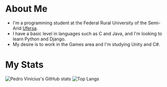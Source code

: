 <h1>About Me</h1>

<p>
  <ul>
    <li> I'm a programming student at the Federal Rural University of the Semi-Arid <a href="https://ufersa.edu.br/" target="_blank" rel="external">Ufersa</a>. </li>
    <li> I have a basic level in languages such as C and Java, and I'm looking to learn Python and Django. </li>
    <li> My desire is to work in the Games area and I'm studying Unity and C#. </li>
  </ul>
</p>

<h1>My Stats</h1>

![Pedro Vinícius's GitHub stats](https://github-readme-stats.vercel.app/api?username=queirozPedro&theme=transparent)
![Top Langs](https://github-readme-stats.vercel.app/api/top-langs/?username=queirozPedro&layout=compact&theme=transparent)
